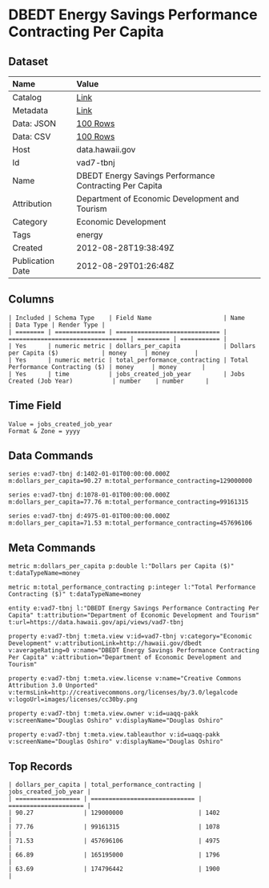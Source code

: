 # DBEDT Energy Savings Performance Contracting Per Capita

## Dataset

| Name | Value |
| :--- | :---- |
| Catalog | [Link](https://catalog.data.gov/dataset/dbedt-energy-savings-performance-contracting-per-capita-5023a) |
| Metadata | [Link](https://data.hawaii.gov/api/views/vad7-tbnj) |
| Data: JSON | [100 Rows](https://data.hawaii.gov/api/views/vad7-tbnj/rows.json?max_rows=100) |
| Data: CSV | [100 Rows](https://data.hawaii.gov/api/views/vad7-tbnj/rows.csv?max_rows=100) |
| Host | data.hawaii.gov |
| Id | vad7-tbnj |
| Name | DBEDT Energy Savings Performance Contracting Per Capita |
| Attribution | Department of Economic Development and Tourism |
| Category | Economic Development |
| Tags | energy |
| Created | 2012-08-28T19:38:49Z |
| Publication Date | 2012-08-29T01:26:48Z |

## Columns

```ls
| Included | Schema Type    | Field Name                    | Name                              | Data Type | Render Type |
| ======== | ============== | ============================= | ================================= | ========= | =========== |
| Yes      | numeric metric | dollars_per_capita            | Dollars per Capita ($)            | money     | money       |
| Yes      | numeric metric | total_performance_contracting | Total Performance Contracting ($) | money     | money       |
| Yes      | time           | jobs_created_job_year         | Jobs Created (Job Year)           | number    | number      |
```

## Time Field

```ls
Value = jobs_created_job_year
Format & Zone = yyyy
```

## Data Commands

```ls
series e:vad7-tbnj d:1402-01-01T00:00:00.000Z m:dollars_per_capita=90.27 m:total_performance_contracting=129000000

series e:vad7-tbnj d:1078-01-01T00:00:00.000Z m:dollars_per_capita=77.76 m:total_performance_contracting=99161315

series e:vad7-tbnj d:4975-01-01T00:00:00.000Z m:dollars_per_capita=71.53 m:total_performance_contracting=457696106
```

## Meta Commands

```ls
metric m:dollars_per_capita p:double l:"Dollars per Capita ($)" t:dataTypeName=money

metric m:total_performance_contracting p:integer l:"Total Performance Contracting ($)" t:dataTypeName=money

entity e:vad7-tbnj l:"DBEDT Energy Savings Performance Contracting Per Capita" t:attribution="Department of Economic Development and Tourism" t:url=https://data.hawaii.gov/api/views/vad7-tbnj

property e:vad7-tbnj t:meta.view v:id=vad7-tbnj v:category="Economic Development" v:attributionLink=http://hawaii.gov/dbedt v:averageRating=0 v:name="DBEDT Energy Savings Performance Contracting Per Capita" v:attribution="Department of Economic Development and Tourism"

property e:vad7-tbnj t:meta.view.license v:name="Creative Commons Attribution 3.0 Unported" v:termsLink=http://creativecommons.org/licenses/by/3.0/legalcode v:logoUrl=images/licenses/cc30by.png

property e:vad7-tbnj t:meta.view.owner v:id=uaqq-pakk v:screenName="Douglas Oshiro" v:displayName="Douglas Oshiro"

property e:vad7-tbnj t:meta.view.tableauthor v:id=uaqq-pakk v:screenName="Douglas Oshiro" v:displayName="Douglas Oshiro"
```

## Top Records

```ls
| dollars_per_capita | total_performance_contracting | jobs_created_job_year | 
| ================== | ============================= | ===================== | 
| 90.27              | 129000000                     | 1402                  | 
| 77.76              | 99161315                      | 1078                  | 
| 71.53              | 457696106                     | 4975                  | 
| 66.89              | 165195000                     | 1796                  | 
| 63.69              | 174796442                     | 1900                  | 
```